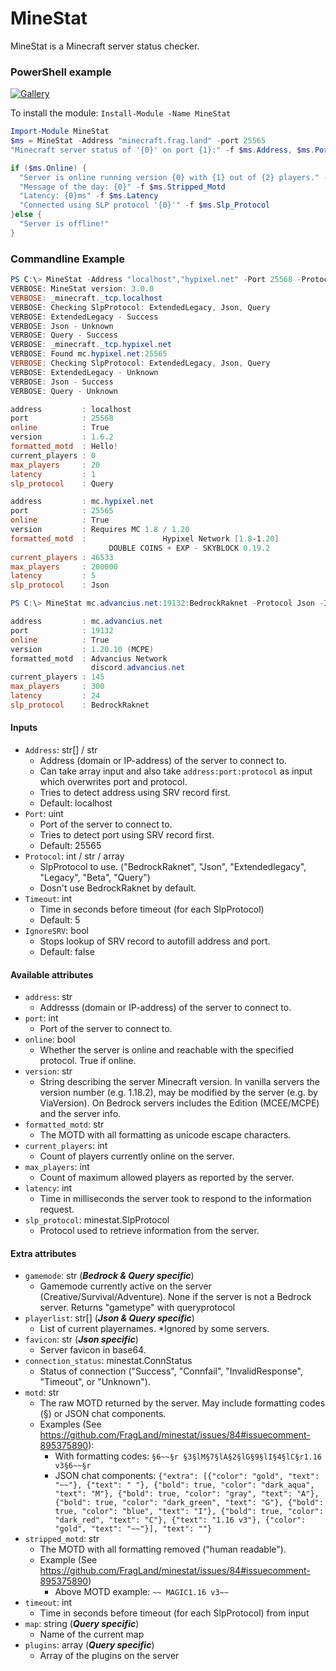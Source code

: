 # MineStat

MineStat is a Minecraft server status checker.

### PowerShell example

[![Gallery](https://img.shields.io/powershellgallery/v/MineStat?color=blue&label=PowerShell%20module&style=plastic)](https://www.powershellgallery.com/packages/MineStat/)

To install the module: `Install-Module -Name MineStat`

```powershell
Import-Module MineStat
$ms = MineStat -Address "minecraft.frag.land" -port 25565
"Minecraft server status of '{0}' on port {1}:" -f $ms.Address, $ms.Port

if ($ms.Online) {
  "Server is online running version {0} with {1} out of {2} players." -f $ms.Version, $ms.Current_Players, $ms.Max_Players
  "Message of the day: {0}" -f $ms.Stripped_Motd
  "Latency: {0}ms" -f $ms.Latency
  "Connected using SLP protocol '{0}'" -f $ms.Slp_Protocol
}else {
  "Server is offline!"
}
```

### Commandline Example

```powershell
PS C:\> MineStat -Address "localhost","hypixel.net" -Port 25568 -Protocol Extendedlegacy,Json,Query -Timeout 2 -verbose
VERBOSE: MineStat version: 3.0.0
VERBOSE: _minecraft._tcp.localhost
VERBOSE: Checking SlpProtocol: ExtendedLegacy, Json, Query
VERBOSE: ExtendedLegacy - Success
VERBOSE: Json - Unknown
VERBOSE: Query - Success
VERBOSE: _minecraft._tcp.hypixel.net
VERBOSE: Found mc.hypixel.net:25565
VERBOSE: Checking SlpProtocol: ExtendedLegacy, Json, Query
VERBOSE: ExtendedLegacy - Unknown
VERBOSE: Json - Success
VERBOSE: Query - Unknown

address         : localhost
port            : 25568
online          : True
version         : 1.6.2
formatted_motd  : Hello!
current_players : 0
max_players     : 20
latency         : 1
slp_protocol    : Query

address         : mc.hypixel.net
port            : 25565
online          : True
version         : Requires MC 1.8 / 1.20
formatted_motd  :                 Hypixel Network [1.8-1.20]
                      DOUBLE COINS + EXP - SKYBLOCK 0.19.2
current_players : 46533
max_players     : 200000
latency         : 5
slp_protocol    : Json

PS C:\> MineStat mc.advancius.net:19132:BedrockRaknet -Protocol Json -IgnoreSRV

address         : mc.advancius.net
port            : 19132
online          : True
version         : 1.20.10 (MCPE)
formatted_motd  : Advancius Network
                  discord.advancius.net
current_players : 145
max_players     : 300
latency         : 24
slp_protocol    : BedrockRaknet
```
#### Inputs

- `Address`: str[] / str
  - Address (domain or IP-address) of the server to connect to. 
  - Can take array input and also take `address:port:protocol` as input which overwrites port and protocol.
  - Tries to detect address using SRV record first.
  - Default: localhost
- `Port`: uint
  - Port of the server to connect to.
  - Tries to detect port using SRV record first.
  - Default: 25565
- `Protocol`: int / str / array
  - SlpProtocol to use. ("BedrockRaknet", "Json", "Extendedlegacy", "Legacy", "Beta", "Query")
  - Dosn't use BedrockRaknet by default.
- `Timeout`: int
  - Time in seconds before timeout (for each SlpProtocol)
  - Default: 5
- `IgnoreSRV`: bool
  - Stops lookup of SRV record to autofill address and port.
  - Default: false

#### Available attributes

- `address`: str
  - Addresss (domain or IP-address) of the server to connect to.
- `port`: int
  - Port of the server to connect to.
- `online`: bool
  - Whether the server is online and reachable with the specified protocol. True if online.
- `version`: str
  - String describing the server Minecraft version. In vanilla servers the version number (e.g. 1.18.2),
    may be modified by the server (e.g. by ViaVersion). On Bedrock servers includes the Edition (MCEE/MCPE)
    and the server info.
- `formatted_motd`: str
  - The MOTD with all formatting as unicode escape characters.
- `current_players`: int
  - Count of players currently online on the server.
- `max_players`: int
  - Count of maximum allowed players as reported by the server.
- `latency`: int
  - Time in milliseconds the server took to respond to the information request.
- `slp_protocol`: minestat.SlpProtocol
  - Protocol used to retrieve information from the server.

#### Extra attributes

- `gamemode`: str (**_Bedrock & Query specific_**)
  - Gamemode currently active on the server (Creative/Survival/Adventure). None if the server is not a Bedrock server. Returns "gametype" with queryprotocol
- `playerlist`: str[] (**_Json & Query specific_**)
  - List of current playernames. \*Ignored by some servers.
- `favicon`: str (**_Json specific_**)
  - Server favicon in base64.
- `connection_status`: minestat.ConnStatus
  - Status of connection ("Success", "Connfail", "InvalidResponse", "Timeout", or "Unknown").
- `motd`: str
  - The raw MOTD returned by the server. May include formatting codes (§) or JSON chat components.
  - Examples (See https://github.com/FragLand/minestat/issues/84#issuecomment-895375890):
    - With formatting codes: `§6~~§r §3§lM§7§lA§2§lG§9§lI§4§lC§r1.16 v3§6~~§r`
    - JSON chat components: `{"extra": [{"color": "gold", "text": "~~"}, {"text": " "}, {"bold": true, "color": "dark_aqua", "text": "M"}, {"bold": true, "color": "gray", "text": "A"}, {"bold": true, "color": "dark_green", "text": "G"}, {"bold": true, "color": "blue", "text": "I"}, {"bold": true, "color": "dark_red", "text": "C"}, {"text": "1.16 v3"}, {"color": "gold", "text": "~~"}], "text": ""}`
- `stripped_motd`: str
  - The MOTD with all formatting removed ("human readable").
  - Example (See https://github.com/FragLand/minestat/issues/84#issuecomment-895375890)
    - Above MOTD example: `~~ MAGIC1.16 v3~~`
- `timeout`: int
  - Time in seconds before timeout (for each SlpProtocol) from input
- `map`: string (**_Query specific_**)
  - Name of the current map
- `plugins`: array (**_Query specific_**)
  - Array of the plugins on the server
